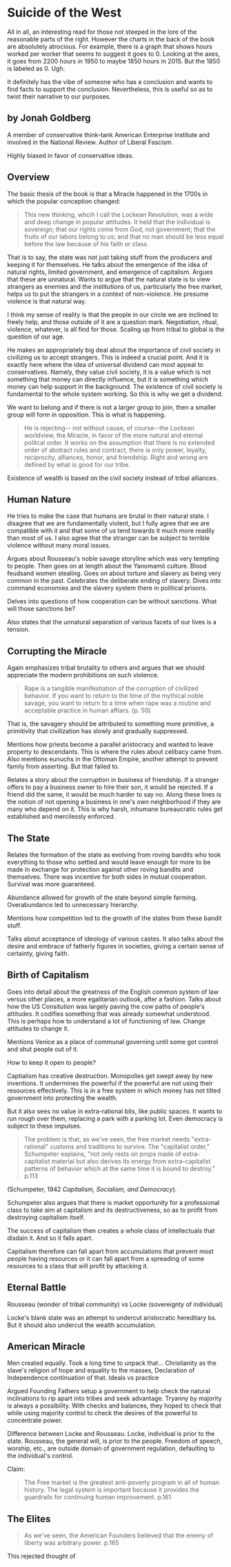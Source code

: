 # Suicide of the West 

All in all, an interesting read for those not steeped in the lore of the reasonable parts of the right. However the charts in the back of the book are absolutely atrocious. For example, there is a graph that shows hours worked per worker that seems to suggest it goes to 0. Looking at the axes, it goes from 2200 hours in 1950 to maybe 1850 hours in 2015. But the 1850 is labeled as 0. Ugh. 

It definitely has the vibe of someone who has a conclusion and wants to find facts to support the conclusion. Nevertheless, this is useful so as to twist their narrative to our purposes. 

## by Jonah Goldberg

A member of conservative think-tank American Enterprise Institute and involved in the National Review. Author of Liberal Fascism. 

Highly biased in favor of conservative ideas.

## Overview

The basic thesis of the book is that a Miracle happened in the 1700s in which the popular conception changed:

> This new thinking, whcih I call the Lockean Revolution, was a wide and deep change in popular attitudes. It held that the individual is sovereign; that our rights come from God, not government; that the fruits of our labors belong to us; and that no man should be less equal before the law because of his faith or class.

That is to say, the state was not just taking stuff from the producers and keeping it for themselves. He talks about the emergence of the idea of natural rights, limited government, and emergence of capitalism. Argues that these are unnatural. Wants to argue that the natural state is to view strangers as enemies and the institutions of us, particularly the free market, helps us to put the strangers in a context of non-violence. He presume violence is that natural way. 

I think my sense of reality is that the people in our circle we are inclined to freely help, and those outside of it are a question mark. Negotiation, ritual, violence, whatever, is all find for those. Scaling up from tribal to global is the question of our age. 

He makes an appropriately big deal about the importance of civil society in civilizing us to accept strangers. This is indeed a crucial point. And it is exactly here where the idea of universal dividend can most appeal to conservatives. Namely, they value civil society, it is a value which is not something that money can directly influence, but it is something which money can help support in the background. The existence of civil society is fundamental to the whole system working. So this is why we get a dividend. 

We want to belong and if there is not a larger group to join, then a smaller group will form in opposition. This is what is happening. 

>He is rejecting-- not without cause, of course--the Lockean worldview, the Miracle, in favor of the more natural and eternal politcal order. It works on the assumption that there is no extended order of abstract rules and contract, there is only power, loyalty, reciprocity, alliances, honor, and friendship. Right and wrong are defined by what is good for our tribe. 

Existence of wealth is based on the civil society instead of tribal alliances. 

## Human Nature

He tries to make the case that humans are brutal in their natural state. I disagree that we are fundamentally violent, but I fully agree that we are compatible with it and that some of us tend towards it much more readily than most of us. I also agree that the stranger can be subject to terrible violence without many moral issues. 

Argues about Rousseau's noble savage storyline which was very tempting to people. Then goes on at length about the Yanomamö culture. Blood feudsand women stealing. Goes on about torture and slavery as being very common in the past. Celebrates the deliberate ending of slavery. Dives into command economies and the slavery system there in political prisons. 

Delves into questions of how cooperation can be without sanctions. What will those sanctions be? 

Also states that the unnatural separation of various facets of our lives is a tension. 

## Corrupting the Miracle

Again emphasizes tribal brutality to others and argues that we should appreciate the modern prohibitions on such violence. 

>Rape is a tangible manifestiation of the corruption of civilized behavior. If you want to return to the time of the mythical noble savage, you want to return to a time when rape was a routine and acceptable practice in human affiars. (p. 50)

That is, the savagery should be attributed to something more primitive, a primitivity that civilization has slowly and gradually suppressed. 

Mentions how priests become a parallel aristocracy and wanted to leave property to descendants. This is where the rules about celibacy came from. Also mentions eunuchs in the Ottoman Empire, another attempt to prevent family from asserting. But that failed to. 

Relates a story about the corruption in business of friendship. If a stranger offers to pay a business owner to hire their son, it would be rejected. If a friend did the same, it would be much harder to say no. Along these lines is the notion of not opening a business in one's own neighborhood if they are many who depend on it. This is why harsh, inhumane bureaucratic rules get established and mercilessly enforced. 

## The State

Relates the formation of the state as evolving from roving bandits who took everything to those who settled and would leave enough for more to be made in exchange for protection against other roving bandits and themselves. There was incentive for both sides in mutual cooperation. Survival was more guaranteed. 

Abundance allowed for growth of the state beyond simple farming. Overabundance led to unnecessary hierarchy. 

Mentions how competition led to the growth of the states from these bandit stuff. 

Talks about acceptance of ideology of various castes.  It also talks about the desire and embrace of fatherly figures in societies, giving a certain sense of certainty, giving faith. 

## Birth of Capitalism

Goes into detail about the greatness of the English common system of law versus other places, a more egalitarian outlook, after a fashion. Talks about how the US Consitution was largely paving the cow paths of people's attitudes. It codifies something that was already somewhat understood. This is perhaps how to understand a lot of functioning of law. Change attitudes to change it. 

Mentions Venice as a place of communal governing until some got control and shut people out of it. 

How to keep it open to people? 

Captialism has creative destruction. Monopolies get swept away by new inventions. It undermines the powerful if the powerful are not using their resources effectively. This is in a free system in which money has not tilted government into protecting the wealth. 

But it also sees no value in extra-rational bits, like public spaces. It wants to run rough over them, replacing a park with a parking lot. Even democracy is subject to these impulses.

> The problem is that, as we've seen, the free market needs "extra-rational" customs and traditions to survive. The "capitalist order," Schumpeter explains, "not only rests on props made of extra-capitalist material but also derives its energy from extra-capitalist patterns of behavior which at the same time it is bound to destroy."  p.113

(Schumpeter, 1942 *Capitalism, Socialism, and Democracy*). 

Schumpeter also argues that there is market opportunity for a professional class to take aim at capitalism and its destructiveness, so as to profit from destroying capitalism itself. 

The success of capitalism then creates a whole class of intellectuals that disdain it. And so it falls apart. 

Capitalism therefore can fall apart from accumulations that prevent most people having resources or it can fall apart from a spreading of some resources to a class that will profit by attacking it. 

## Eternal Battle

Rousseau (wonder of tribal community) vs Locke (sovereignty of individual)

Locke's blank state was an attempt to undercut aristocratic hereditary bs. But it should also undercut the wealth accumulation. 

## American Miracle

Men created equally. Took a long time to unpack that... Christianity as the slave's religion of hope and equality to the masses, Declaration of Independence continuation of that. Ideals vs practice

Argued Founding Fathers setup a government to help check the natural inclinations to rip apart into tribes and seek advantage. Tryanny by majority is always a possibility. With checks and balances, they hoped to check that while using majority control to check the desires of the powerful to concentrate power. 

Difference between Locke and Rousseau. Locke, individual is prior to the state. Rousseau, the general will, is prior to the people. Freedom of speech, worship, etc., are outside domain of government regulation, defaulting to the individual's control. 

Claim:
> The Free market is the greatest anti-poverty program in all of human history. The legal system is important because it provides the guardrails for continuing human improvement. p.161

## The Elites

>As we've seen, the American Founders believed that the enemy of liberty was arbitrary power. p.165

This rejected thought of 















